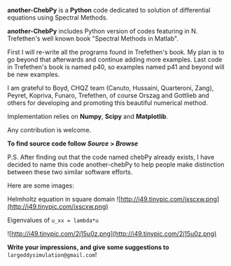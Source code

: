 **another-ChebPy** is a **Python** code dedicated to solution of differential equations using Spectral Methods.


**another-ChebPy** includes Python version of codes featuring in N. Trefethen's well known book "Spectral Methods in Matlab".

First I will re-write all the programs found in Trefethen's book. My plan is to go beyond that afterwards  and continue adding more examples.
Last code in Trefethen's book is named p40, so examples named p41 and beyond will be new examples.

I am grateful to Boyd, CHQZ team (Canuto, Hussaini, Quarteroni, Zang), Peyret, Kopriva, Funaro, Trefethen, of course Orszag and Gottlieb and others for developing and promoting this beautiful numerical method.

Implementation relies on **Numpy**, **Scipy** and **Matplotlib**.

Any contribution is welcome.

**To find source code follow _Source_ > _Browse_**

P.S. After finding out that the code named chebPy already exists, I have decided to name this code another-chebPy to help people make distinction between these two similar software efforts.

Here are some images:

Helmholtz equation in square domain
![http://i49.tinypic.com/ixscxw.png](http://i49.tinypic.com/ixscxw.png)

Eigenvalues of `u_xx = lambda*u`

![http://i49.tinypic.com/2j15u0z.png](http://i49.tinypic.com/2j15u0z.png)

**Write your impressions, and give some suggestions to** `largeddysimulation@gmail.com`!